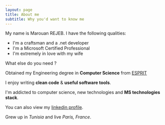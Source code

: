 ```yaml
---
layout: page
title: About me
subtitle: Why you'd want to know me
---
```


My name is Marouan REJEB. I have the following qualities:

- I'm a craftsman and a .net developer
- I'm a Microsoft Certified Professional
- I'm extremely in love with my wife

What else do you need ?

<p class="about-text">
<span class="fa fa-graduation-cap about-icon"></span>
Obtained my Engineering degree in <strong>Computer Science</strong> from <a href="www.esprit.tn">ESPRIT</a> 
</p>

<p class="about-text">
<span class="fa fa-code about-icon"></span>
I enjoy writing <strong>clean code</strong> & <strong>useful software tools</strong>.
</p>

<p class="about-text">
<span class="fa fa-heart about-icon"></span>
I'm addicted to computer science, new technologies and <strong>MS technologies stack</strong>.
</p>

<p class="about-text">
<span class="fa fa-file-text-o about-icon"></span>
You can also view my <a href="https://fr.linkedin.com/in/marouan-rejeb-719a8223" target="_blank">linkedin profile</a>. 
</p>

<p class="about-text">
<span class="fa fa-globe about-icon"></span>
Grew up in <i>Tunisia</i> and live <i>Paris, France</i>.
</p>

[comment]: <> (### my history)
[comment]: <> (To be honest, I'm having some trouble remembering right now.)